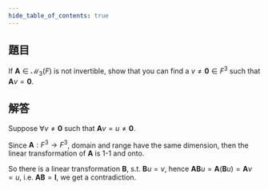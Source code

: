 ```yaml
---
hide_table_of_contents: true
---
```

## 題目

If $\bm{A}\in\mathcal{M}_3(F)$ is not invertible, show that you can find a $v\neq \mathbf{0}\in F^3$ such that $\bm{A}v = \bm{0}.$

## 解答

Suppose $\forall v\neq\bm{0}$ such that $\bm{A}v=u\neq\bm{0}$.

Since $\bm{A}: F^3\to F^3$, domain and range have the same dimension, then the linear transformation of $\bm{A}$ is 1-1 and onto.

So there is a linear transformation $\bm{B}$, s.t. $\bm{B}u = v$, hence $\bm{AB}u = \bm{A}(\bm{B}u) = \bm{A}v = u$, i.e. $\bm{AB}=\bm{I}$, we get a contradiction.